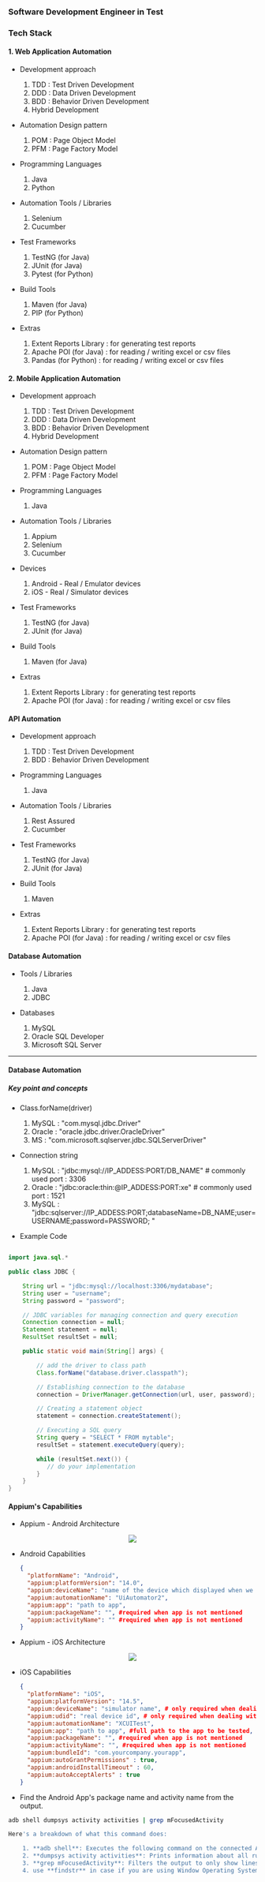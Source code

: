 ### Software Development Engineer in Test

### Tech Stack

#### 1. Web Application Automation

- Development approach

  1. TDD : Test Driven Development
  1. DDD : Data Driven Development
  1. BDD : Behavior Driven Development
  1. Hybrid Development

- Automation Design pattern

  1. POM : Page Object Model
  1. PFM : Page Factory Model

- Programming Languages
  1. Java
  2. Python
- Automation Tools / Libraries

  1. Selenium
  1. Cucumber

- Test Frameworks

  1. TestNG (for Java)
  2. JUnit (for Java)
  3. Pytest (for Python)

- Build Tools

  1. Maven (for Java)
  1. PIP (for Python)

- Extras
  1. Extent Reports Library : for generating test reports
  1. Apache POI (for Java) : for reading / writing excel or csv files
  1. Pandas (for Python) : for reading / writing excel or csv files

#### 2. Mobile Application Automation

- Development approach

  1. TDD : Test Driven Development
  1. DDD : Data Driven Development
  1. BDD : Behavior Driven Development
  1. Hybrid Development

- Automation Design pattern

  1. POM : Page Object Model
  1. PFM : Page Factory Model

- Programming Languages
  1. Java
- Automation Tools / Libraries

  1. Appium
  1. Selenium
  1. Cucumber

- Devices

  1. Android - Real / Emulator devices
  1. iOS - Real / Simulator devices

- Test Frameworks

  1. TestNG (for Java)
  2. JUnit (for Java)

- Build Tools

  1. Maven (for Java)

- Extras
  1. Extent Reports Library : for generating test reports
  1. Apache POI (for Java) : for reading / writing excel or csv files

#### API Automation

- Development approach

  1. TDD : Test Driven Development
  1. BDD : Behavior Driven Development

- Programming Languages

  1. Java

- Automation Tools / Libraries

  1. Rest Assured
  1. Cucumber

- Test Frameworks

  1. TestNG (for Java)
  2. JUnit (for Java)

- Build Tools

  1. Maven

- Extras
  1. Extent Reports Library : for generating test reports
  1. Apache POI (for Java) : for reading / writing excel or csv files

#### Database Automation

- Tools / Libraries

  1. Java
  1. JDBC

- Databases

  1. MySQL
  1. Oracle SQL Developer
  1. Microsoft SQL Server

---

#### Database Automation

##### Key point and concepts

- Class.forName(driver)

  1. MySQL : "com.mysql.jdbc.Driver"
  1. Oracle : "oracle.jdbc.driver.OracleDriver"
  1. MS : "com.microsoft.sqlserver.jdbc.SQLServerDriver"

- Connection string

  1. MySQL : "jdbc:mysql://IP_ADDESS:PORT/DB_NAME" # commonly used port : 3306
  1. Oracle : "jdbc:oracle:thin:@IP_ADDESS:PORT:xe" # commonly used port : 1521
  1. MySQL : "jdbc:sqlserver://IP_ADDESS:PORT;databaseName=DB_NAME;user=USERNAME;password=PASSWORD;
     "

- Example Code

```java

import java.sql.*

public class JDBC {

    String url = "jdbc:mysql://localhost:3306/mydatabase";
    String user = "username";
    String password = "password";

    // JDBC variables for managing connection and query execution
    Connection connection = null;
    Statement statement = null;
    ResultSet resultSet = null;

    public static void main(String[] args) {

        // add the driver to class path
        Class.forName("database.driver.classpath");

        // Establishing connection to the database
        connection = DriverManager.getConnection(url, user, password);

        // Creating a statement object
        statement = connection.createStatement();

        // Executing a SQL query
        String query = "SELECT * FROM mytable";
        resultSet = statement.executeQuery(query);

        while (resultSet.next()) {
           // do your implementation
        }
    }
}


```

#### Appium's Capabilities

- Appium - Android Architecture
<p align="center">
    <img src="https://miro.medium.com/v2/resize:fit:828/format:webp/1*0jcsqDOGkceEjYoRJxctnQ.jpeg" />
</p>

- Android Capabilities
  ```json
  {
    "platformName": "Android",
    "appium:platformVersion": "14.0",
    "appium:deviceName": "name of the device which displayed when we run 'adb devices' command",
    "appium:automationName": "UiAutomator2",
    "appium:app": "path to app",
    "appium:packageName": "", #required when app is not mentioned
    "appium:activityName": "" #required when app is not mentioned
  }
  ```
- Appium - iOS Architecture
<p align="center">
    <img src="https://miro.medium.com/v2/resize:fit:1400/format:webp/1*9AHKmwXiFi2vvwBzC5pxpw.jpeg" />
</p>

- iOS Capabilities
  ```json
  {
    "platformName": "iOS",
    "appium:platformVersion": "14.5",
    "appium:deviceName": "simulator name", # only required when dealing with simulators
    "appium:udid": "real device id", # only required when dealing with real devices
    "appium:automationName": "XCUITest",
    "appium:app": "path to app", #full path to the app to be tested, it can also be a URL. Extensions are “.ipa” for real devices and “.app” for Simulators.
    "appium:packageName": "", #required when app is not mentioned
    "appium:activityName": "", #required when app is not mentioned
    "appium:bundleId": "com.yourcompany.yourapp",
    "appium:autoGrantPermissions" : true,
    "appium:androidInstallTimeout" : 60,
    "appium:autoAcceptAlerts" : true
  }
  ```
- Find the Android App's package name and activity name from the output.

```bash
adb shell dumpsys activity activities | grep mFocusedActivity

Here's a breakdown of what this command does:

    1. **adb shell**: Executes the following command on the connected Android device.
    2. **dumpsys activity activities**: Prints information about all running activities.
    3. **grep mFocusedActivity**: Filters the output to only show lines containing mFocusedActivity.
    4. use **findstr** in case if you are using Window Operating System
```
